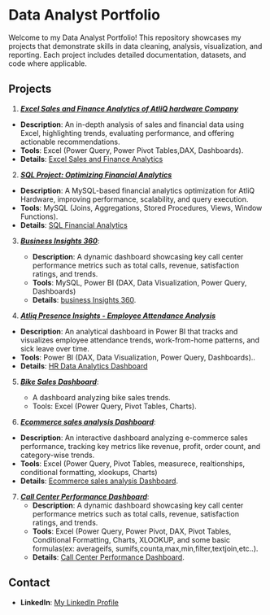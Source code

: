 # Data Analyst Portfolio

Welcome to my Data Analyst Portfolio! This repository showcases my projects that demonstrate skills in data cleaning, analysis, visualization, and reporting.
Each project includes detailed documentation, datasets, and code where applicable.

## Projects

1. ***[Excel Sales and Finance Analytics of AtliQ hardware Company](Excel-Sales-and-Finance-Analytics/README.md)***
- **Description**: An in-depth analysis of sales and financial data using Excel, highlighting trends, evaluating performance, and offering actionable recommendations.
- **Tools**: Excel (Power Query, Power Pivot Tables,DAX, Dashboards).
- **Details**: [Excel Sales and Finance Analytics](Excel-Sales-and-Finance-Analytics/files)

2. ***[SQL Project: Optimizing Financial Analytics](<AtliQ-finance Analytics using MySQL/readme.md>)***
- **Description**: A MySQL-based financial analytics optimization for AtliQ Hardware, improving performance, scalability, and query execution.
- **Tools**: MySQL (Joins, Aggregations, Stored Procedures, Views, Window Functions).
- **Details**: [SQL Financial Analytics](<AtliQ-finance Analytics using MySQL/queries>)


3. ***[Business Insights 360](<Business Insights-360/readme.md>)***:
   - **Description**: A dynamic dashboard showcasing key call center performance metrics such as total calls, revenue, satisfaction ratings, and trends.
   - **Tools**: MySQL, Power BI (DAX, Data Visualization, Power Query, Dashboards)
   - **Details**: [business Insights 360](<Business Insights-360/data files>). 


4. ***[Atliq Presence Insights - Employee Attendance Analysis](<AtliQ - HR Analytics using PowerBI/readme.md>)***
- **Description**: An analytical dashboard in Power BI that tracks and visualizes employee attendance trends, work-from-home patterns, and sick leave over time.
- **Tools**: Power BI (DAX, Data Visualization, Power Query, Dashboards)..
- **Details**: [HR Data Analytics Dashboard](<AtliQ - HR Analytics using PowerBI>)

5. ***[Bike Sales Dashboard](Bike-Sales-Dashboard/readme.md)***:
   - A dashboard analyzing bike sales trends.
   - Tools: Excel (Power Query, Pivot Tables, Charts).
  

6.  ***[Ecommerce sales analysis Dashboard](ecommerce/readme.md)***:
   - **Description**: An interactive dashboard analyzing e-commerce sales performance, tracking key metrics like revenue,
 profit, order count, and category-wise trends.
   - **Tools**: Excel (Power Query, Pivot Tables, measurece, realtionships, conditional formatting, xlookups, Charts)
   - **Details**: [Ecommerce sales analysis Dashboard](ecommerce/data).


7. ***[Call Center Performance Dashboard](call-center/readme.md)***:
   - **Description**: A dynamic dashboard showcasing key call center performance metrics such as total calls, revenue, satisfaction ratings, and trends.
   - **Tools**: Excel (Power Query, Power Pivot, DAX, Pivot Tables, Conditional Formatting, Charts, XLOOKUP, and some basic formulas(ex: averageifs, sumifs,counta,max,min,filter,textjoin,etc..).
   - **Details**: [Call Center Performance Dashboard](call-center/data).




## Contact

- **LinkedIn**: [My LinkedIn Profile](https://www.linkedin.com/in/suryatejagamidi/)
